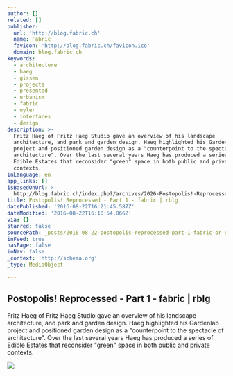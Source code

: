 ```yaml
---
author: []
related: []
publisher:
  url: 'http://blog.fabric.ch'
  name: Fabric
  favicon: 'http://blog.fabric.ch/favicon.ico'
  domain: blog.fabric.ch
keywords:
  - architecture
  - haeg
  - gissen
  - projects
  - presented
  - urbanism
  - fabric
  - oyler
  - interfaces
  - design
description: >-
  Fritz Haeg of Fritz Haeg Studio gave an overview of his landscape
  architecture, and park and garden design. Haeg highlighted his Gardenlab
  project and positioned garden design as a "counterpoint to the spectacle of
  architecture". Over the last several years Haeg has produced a series of
  Edible Estates that reconsider "green" space in both public and private
  contexts.
inLanguage: en
app_links: []
isBasedOnUrl: >-
  http://blog.fabric.ch/index.php?/archives/2026-Postopolis!-Reprocessed-Part-1.html
title: Postopolis! Reprocessed - Part 1 - fabric | rblg
datePublished: '2016-08-22T16:21:45.587Z'
dateModified: '2016-08-22T16:18:54.866Z'
via: {}
starred: false
sourcePath: _posts/2016-08-22-postopolis-reprocessed-part-1-fabric-or-rblg.md
inFeed: true
hasPage: false
inNav: false
_context: 'http://schema.org'
_type: MediaObject

---
```

<article style=""><h1>Postopolis! Reprocessed - Part 1 - fabric | rblg</h1><p>Fritz Haeg of Fritz Haeg Studio gave an overview of his landscape architecture, and park and garden design. Haeg highlighted his Gardenlab project and positioned garden design as a "counterpoint to the spectacle of architecture". Over the last several years Haeg has produced a series of Edible Estates that reconsider "green" space in both public and private contexts.</p><img src="http://blog.fabric.ch/fabric/images/2026_1300831208_2.jpg" /></article>